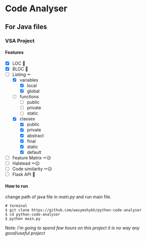 # Code Analyser

## For Java files

### VSA Project

#### Features

- [x] LOC 🍭
- [x] BLOC 🍭
- [ ] Listing ⚰
  - [x] variables
    - [x] local
    - [x] global
  - [ ] functions
    - [ ] public
    - [ ] private
    - [ ] static
  - [x] classes
    - [x] public
    - [x] private
    - [x] abstract
    - [x] final
    - [x] static
    - [x] default
- [ ] Feature Matrix ⚰☹
- [ ] Halstead ⚰☹
- [ ] Code similarity ⚰☹
- [ ] Flask API 🚀

#### How to run

change path of java file in _main.py_ and run main file.

```console
# terminal
$ git clone https://github.com/wasymshykh/python-code-analyser
$ cd python-code-analyser
$ python main.py
```

Note: *I'm going to spend few hours on this project it is no way any good/useful project*
